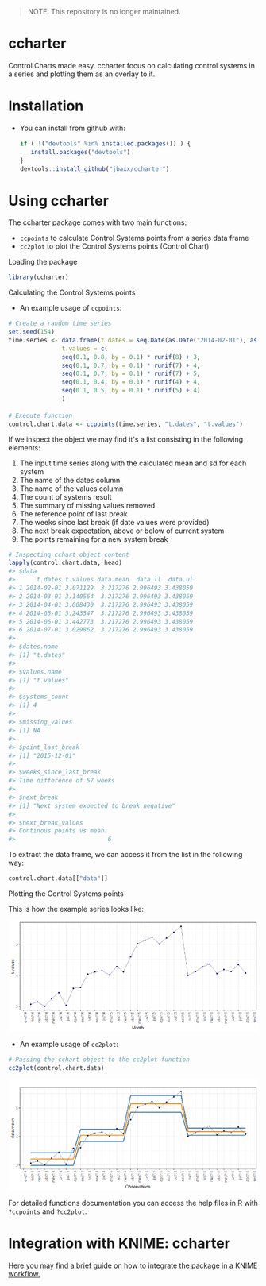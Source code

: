 > NOTE: This repository is no longer maintained.

ccharter
========

Control Charts made easy. ccharter focus on calculating control systems in a series and plotting them as an overlay to it.

Installation
============

-   You can install from github with:

    ``` r
    if ( !("devtools" %in% installed.packages()) ) {
       install.packages("devtools")
    }
    devtools::install_github("jbaxx/ccharter")
    ```

Using ccharter
==============

The ccharter package comes with two main functions:

-   `ccpoints` to calculate Control Systems points from a series data frame
-   `cc2plot` to plot the Control Systems points (Control Chart)

Loading the package

``` r
library(ccharter)
```

Calculating the Control Systems points

-   An example usage of `ccpoints`:

``` r
# Create a random time series
set.seed(154)
time.series <- data.frame(t.dates = seq.Date(as.Date("2014-02-01"), as.Date("2016-08-01"), "month"),
               t.values = c(
               seq(0.1, 0.8, by = 0.1) * runif(8) + 3,
               seq(0.1, 0.7, by = 0.1) * runif(7) + 4,
               seq(0.1, 0.7, by = 0.1) * runif(7) + 5,
               seq(0.1, 0.4, by = 0.1) * runif(4) + 4,
               seq(0.1, 0.5, by = 0.1) * runif(5) + 4)
               )

# Execute function
control.chart.data <- ccpoints(time.series, "t.dates", "t.values")
```

If we inspect the object we may find it's a list consisting in the following elements:

1.  The input time series along with the calculated mean and sd for each system
2.  The name of the dates column
3.  The name of the values column
4.  The count of systems result
5.  The summary of missing values removed
6.  The reference point of last break
7.  The weeks since last break (if date values were provided)
8.  The next break expectation, above or below of current system
9.  The points remaining for a new system break

``` r
# Inspecting cchart object content
lapply(control.chart.data, head)
#> $data
#>      t.dates t.values data.mean  data.ll  data.ul
#> 1 2014-02-01 3.071129  3.217276 2.996493 3.438059
#> 2 2014-03-01 3.140564  3.217276 2.996493 3.438059
#> 3 2014-04-01 3.008430  3.217276 2.996493 3.438059
#> 4 2014-05-01 3.243547  3.217276 2.996493 3.438059
#> 5 2014-06-01 3.442773  3.217276 2.996493 3.438059
#> 6 2014-07-01 3.029862  3.217276 2.996493 3.438059
#> 
#> $dates.name
#> [1] "t.dates"
#> 
#> $values.name
#> [1] "t.values"
#> 
#> $systems_count
#> [1] 4
#> 
#> $missing_values
#> [1] NA
#> 
#> $point_last_break
#> [1] "2015-12-01"
#> 
#> $weeks_since_last_break
#> Time difference of 57 weeks
#> 
#> $next_break
#> [1] "Next system expected to break negative"
#> 
#> $next_break_values
#> Continous points vs mean:  
#>                          6
```

To extract the data frame, we can access it from the list in the following way:

``` r
control.chart.data[["data"]]
```

Plotting the Control Systems points

This is how the example series looks like:

![](plots/README-time_series_data-1.png)

-   An example usage of `cc2plot`:

``` r
# Passing the cchart object to the cc2plot function
cc2plot(control.chart.data)
```

![](plots/README-control_charted_data-1.png)

For detailed functions documentation you can access the help files in R with `?ccpoints` and `?cc2plot`.

Integration with KNIME: ccharter
================================

[Here you may find a brief guide on how to integrate the package in a KNIME workflow.](https://github.com/jbaxx/ccharter/tree/master/knime)
